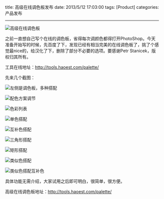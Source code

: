 title: 高级在线调色板发布
date: 2013/5/12 17:03:00
tags: [Product]
categories: 产品发布

---

![高级在线调色板](/img/palette-publish-1.png)

之前一直想自己写个在线的调色板，省得每次调颜色都得打开PhotoShop。今天准备开始写的时候，先百度了下，发现已经有相当完美的在线调色板了，挑了个感觉最nice的，给汉化了下，删除了部分不必要的选项。要感谢Petr Stanicek，版权归其所有。

工具在线地址：http://tools.haoest.com/palette/

先来几个截图：

![左侧是调色板，多种搭配](/img/palette-publish-2.png)

![配色方案调节](/img/palette-publish-3.png)

![色彩列表](/img/palette-publish-4.png)

![单色搭配](/img/palette-publish-5.png)

![互补色搭配](/img/palette-publish-6.png)

![三角形搭配](/img/palette-publish-7.png)

![矩形搭配](/img/palette-publish-8.png)

![类似色搭配](/img/palette-publish-9.png)

![类似色搭配互补色](/img/palette-publish-10.png)

具体功能无需介绍，大家试用之后即可明白，很简单，很方便。

高级在线调色板地址：http://tools.haoest.com/palette/